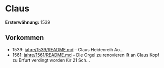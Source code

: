 # Claus

**Ersterwähnung:** 1539

## Vorkommen
- 1539: [jahre/1539/README.md](../jahre/1539/README.md) – Claus Heidenreih Ao...
- 1561: [jahre/1561/README.md](../jahre/1561/README.md) – Die Orgel zu renovieren iſt an Claus Kopf zu Erfurt
verdingt worden ſür 21 Sch...
